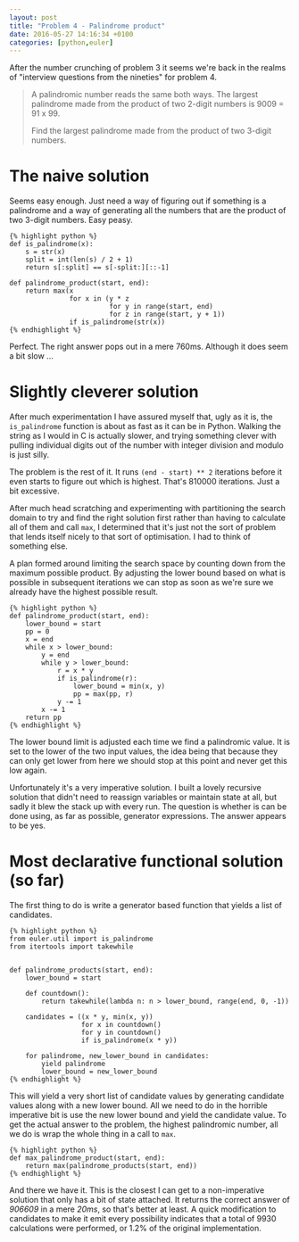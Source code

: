 ```yaml
---
layout: post
title: "Problem 4 - Palindrome product"
date: 2016-05-27 14:16:34 +0100 
categories: [python,euler]
---
```


After the number crunching of problem 3 it seems we're back in the realms of "interview questions from the nineties"
for problem 4.

> A palindromic number reads the same both ways. The largest palindrome made from the product of two 2-digit
> numbers is 9009 = 91 x 99.
> 
> Find the largest palindrome made from the product of two 3-digit numbers.

# The naive solution

Seems easy enough. Just need a way of figuring out if something is a palindrome and a way of generating all the numbers
that are the product of two 3-digit numbers. Easy peasy.
 
    {% highlight python %}
    def is_palindrome(x):
        s = str(x)
        split = int(len(s) / 2 + 1)
        return s[:split] == s[-split:][::-1]

    def palindrome_product(start, end):
        return max(x
                   for x in (y * z
                             for y in range(start, end)
                             for z in range(start, y + 1))
                   if is_palindrome(str(x))
    {% endhighlight %}

Perfect. The right answer pops out in a mere 760ms. Although it does seem a bit slow ...

# Slightly cleverer solution

After much experimentation I have assured myself that, ugly as it is, the `is_palindrome` function is about as fast
as it can be in Python. Walking the string as I would in C is actually slower, and trying something clever with
pulling individual digits out of the number with integer division and modulo is just silly.
 
The problem is the rest of it. It runs `(end - start) ** 2` iterations before it even starts to figure out which is
highest. That's 810000 iterations. Just a bit excessive.

After much head scratching and experimenting with partitioning the search domain to try and find the right solution
first rather than having to calculate all of them and call `max`, I determined that it's just not the sort of problem
that lends itself nicely to that sort of optimisation. I had to think of something else.

A plan formed around limiting the search space by counting down from the maximum possible product. By adjusting the
lower bound based on what is possible in subsequent iterations we can stop as soon as we're sure we already have the
highest possible result.

    {% highlight python %}
    def palindrome_product(start, end):
        lower_bound = start
        pp = 0
        x = end
        while x > lower_bound:
            y = end
            while y > lower_bound:
                r = x * y
                if is_palindrome(r):
                    lower_bound = min(x, y)
                    pp = max(pp, r)
                y -= 1
            x -= 1
        return pp
    {% endhighlight %}

The lower bound limit is adjusted each time we find a palindromic value. It is set to the lower of the two input values,
the idea being that because they can only get lower from here we should stop at this point and never get this low again.

Unfortunately it's a very imperative solution. I built a lovely recursive solution that didn't need to reassign
variables or maintain state at all, but sadly it blew the stack up with every run. The question is whether is can
be done using, as far as possible, generator expressions. The answer appears to be yes.

# Most declarative functional solution (so far)

The first thing to do is write a generator based function that yields a list of candidates.

    {% highlight python %}
    from euler.util import is_palindrome
    from itertools import takewhile


    def palindrome_products(start, end):
        lower_bound = start

        def countdown():
            return takewhile(lambda n: n > lower_bound, range(end, 0, -1))

        candidates = ((x * y, min(x, y))
                      for x in countdown()
                      for y in countdown()
                      if is_palindrome(x * y))

        for palindrome, new_lower_bound in candidates:
            yield palindrome
            lower_bound = new_lower_bound
    {% endhighlight %}

This will yield a very short list of candidate values by generating candidate values along with a new lower bound.
All we need to do in the horrible imperative bit is use the new lower bound and yield the candidate value. To get the
actual answer to the problem, the highest palindromic number, all we do is wrap the whole thing in a call to `max`.

    {% highlight python %}
    def max_palindrome_product(start, end):
        return max(palindrome_products(start, end))
    {% endhighlight %}

And there we have it. This is the closest I can get to a non-imperative solution that only has a bit of state attached.
It returns the correct answer of *906609* in a mere *20ms*, so that's better at least. A quick modification to
candidates to make it emit every possibility indicates that a total of 9930 calculations were performed, or 1.2% of
the original implementation.
